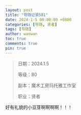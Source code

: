```yaml
---
layout: post
title: "导随记录581"
date: 2024-1-5 00:00:00 +0800
categories: [导随, 贤者]
tags: [导随]
author: wanwan
toc: true
comments: true
pin: true
---
```

> 日期：2024.1.5
>
> 等级：80
>
> 副本：魔术工房玛托雅工作室
>
> 职业：贤者

好有礼貌的小豆芽啊啊啊啊！！！
